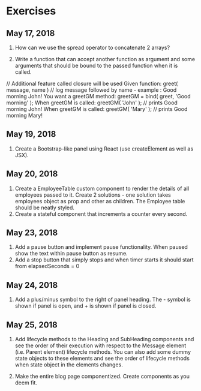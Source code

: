 # Exercises

## May 17, 2018

1. How can we use the spread operator to concatenate 2 arrays?

2. Write a function that can accept another function as argument and some arguments that should be bound to the passed function when it is called.

// Additional feature called closure will be used
Given function: greet( message, name ) // log message followed by name - example : Good morning John!
You want a greetGM method: greetGM = bind( greet, 'Good morning' );
When greetGM is called: greetGM( 'John' ); // prints Good morning John!
When greetGM is called: greetGM( 'Mary' ); // prints Good morning Mary!

## May 19, 2018
1. Create a Bootstrap-like panel using React (use createElement as well as JSX).

## May 20, 2018
1. Create a EmployeeTable custom component to render the details of all employees passed to it. Create 2 solutions - one solution takes employees object as prop and other as children. The Employee table should be neatly styled.
2. Create a stateful component that increments a counter every second.

## May 23, 2018
1. Add a pause button and implement pause functionality. When paused show the text within pause button as resume.
2. Add a stop button that simply stops and when timer starts it should start from elapsedSeconds = 0

## May 24, 2018
1. Add a plus/minus symbol to the right of panel heading. The - symbol is shown if panel is open, and + is shown if panel is closed.

## May 25, 2018
1. Add lifecycle methods to the Heading and SubHeading components and see the order of their execution with respect to the Message element (i.e. Parent element) lifecycle methods. You can also add some dummy state objects to these elements and see the order of lifecycle methods when state object in the elements changes.

2. Make the entire blog page componentized. Create components as you deem fit.
